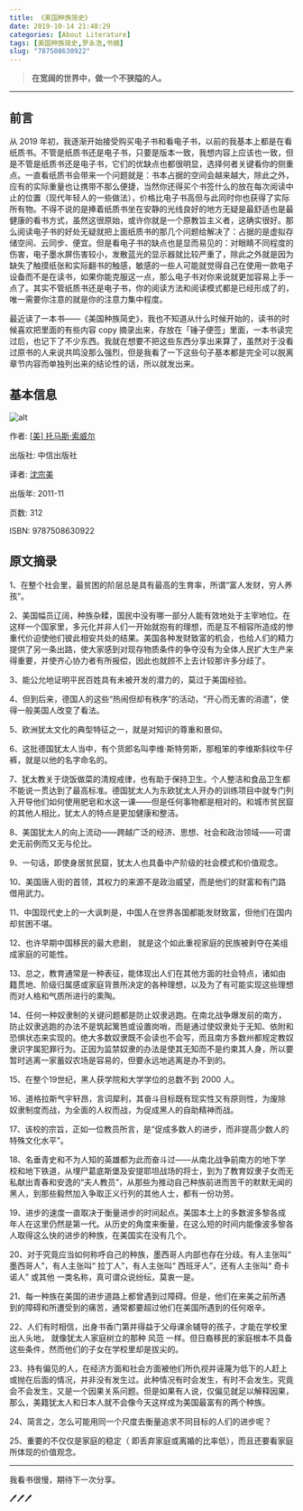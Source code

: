 ```yaml
---
title: 《美国种族简史》
date: 2019-10-14 21:48:29
categories: [About Literature]
tags: [美国种族简史,罗永浩,书摘]
slug: "787508630922"
---
```


> **在宽阔的世界中，做一个不狭隘的人。** 

---

## 前言

从 2019 年初，我逐渐开始接受购买电子书和看电子书，以前的我基本上都是在看纸质书。不管是纸质书还是电子书，只要是版本一致，我想内容上应该也一致，但是不管是纸质书还是电子书，它们的优缺点也都很明显，选择何者关键看你的侧重点。一直看纸质书会带来一个问题就是：书本占据的空间会越来越大，除此之外，应有的实际重量也让携带不那么便捷，当然你还得买个书签什么的放在每次阅读中止的位置（现代年轻人的一些做法），价格比电子书高但与此同时你也获得了实际所有物。不得不说的是捧着纸质书坐在安静的光线良好的地方无疑是最舒适也是最健康的看书方式，虽然这很原始，或许你就是一个原教旨主义者，这确实很好。那么阅读电子书的好处无疑就把上面纸质书的那几个问题给解决了：占据的是虚拟存储空间、云同步、便宜。但是看电子书的缺点也是显而易见的：对眼睛不同程度的伤害，电子墨水屏伤害较小，发散蓝光的显示器就比较严重了，除此之外就是因为缺失了触摸纸张和实际翻书的触感，敏感的一些人可能就觉得自己在使用一款电子设备而不是在读书，如果你能克服这一点，那么电子书对你来说就更加容易上手一点了。其实不管纸质书还是电子书，你的阅读方法和阅读模式都是已经形成了的，唯一需要你注意的就是你的注意力集中程度。

最近读了一本书——《美国种族简史》，我也不知道从什么时候开始的，读书的时候喜欢把里面的有些内容 copy 摘录出来，存放在「锤子便签」里面，一本书读完过后，也记下了不少东西。我就在想要不把这些东西分享出来算了，虽然对于没看过原书的人来说共鸣没那么强烈，但是我看了一下这些句子基本都是完全可以脱离章节内容而单独列出来的结论性的话，所以就发出来。

## 基本信息

![alt](https://dawnblog-1300625500.cos.ap-guangzhou.myqcloud.com/images/20200323142400.jpg "书籍封面")

作者: [[美\] 托马斯·索威尔](https://book.douban.com/author/319649/)

出版社: 中信出版社

译者: [沈宗美](https://book.douban.com/search/沈宗美)

出版年: 2011-11

页数: 312

ISBN: 9787508630922 

## 原文摘录

1、在整个社会里，最贫困的阶层总是具有最高的生育率，所谓“富人发财，穷人养孩”。

2、美国幅员辽阔，种族杂糅，国民中没有哪一部分人能有效地处于主宰地位。在这样一个国家里，多元化并非人们一开始就抱有的理想，而是互不相容所造成的惨重代价迫使他们彼此相安共处的结果。美国各种发财致富的机会，也给人们的精力提供了另一条出路，使大家感到对现存物质条件的争夺没有为全体人民扩大生产来得重要，并使齐心协力者有所报偿，因此也就顾不上去计较那许多分歧了。

3、能公允地证明平民百姓具有未被开发的潜力的，莫过于美国经验。

4、但到后来，德国人的这些“热闹但却有秩序”的活动，“开心而无害的消遣”，使得一般美国人改变了看法。

5、欧洲犹太文化的典型特征之一，就是对知识的尊重和景仰。

6、这批德国犹太人当中，有个货郎名叫李维·斯特劳斯，那粗笨的李维斯斜纹牛仔裤，就是以他的名字命名的。

7、犹太教关于烧饭做菜的清规戒律，也有助于保持卫生。个人整洁和食品卫生都不能说一贯达到了最高标准。德国犹太人为东欧犹太人开办的训练项目中就专门列入开导他们如何使用肥皂和水这一课——但是任何事物都是相对的。和城市贫民窟的其他人相比，犹太人的特点是更加健康和整洁。

8、美国犹太人的向上流动——跨越广泛的经济、思想、社会和政治领域——可谓史无前例而又无与伦比。

9、一句话，即使身居贫民窟，犹太人也具备中产阶级的社会模式和价值观念。

10、美国唐人街的首领，其权力的来源不是政治威望，而是他们的财富和有门路借用武力。

11、中国现代史上的一大讽刺是，中国人在世界各国都能发财致富，但他们在国内却贫困不堪。

12、也许早期中国移民的最大悲剧， 就是这个如此重视家庭的民族被剥夺在美组成家庭的可能性。

13、总之，教育通常是一种表征，能体现出人们在其他方面的社会特点，诸如由籍贯地、阶级归属感或家庭背景所决定的各种理想，以及为了有可能实现这些理想而对人格和气质所进行的熏陶。

14、任何一种奴隶制的关键问题都是防止奴隶逃跑。在南北战争爆发前的南方，防止奴隶逃跑的办法不是筑起篱笆或设置岗哨，而是通过使奴隶处于无知、依附和恐惧状态来实现的。绝大多数奴隶既不会读也不会写，而且南方多数州都规定教奴隶识字属犯罪行为。正因为监禁奴隶的办法是使其无知而不是约束其人身，所以要暂时逃离一家蓄奴农场是容易的，但要永远地逃离是办不到的。

15、在整个19世纪，黑人获学院和大学学位的总数不到 2000 人。

16、道格拉斯气宇轩昂，言词犀利，其奋斗目标既有现实性又有原则性，为废除奴隶制度而战，为全面的人权而战，为促成黑人的自助精神而战。

17、该校的宗旨，正如一位教员所言，是“促成多数人的进步，而非提高少数人的特殊文化水平”。

18、名垂青史和不为人知的英雄都为此而奋斗过——从南北战争前南方的地下学校和地下铁道，从埋尸葛底斯堡及安提耶坦战场的将士，到为了教育奴隶子女而无私献出青春和安逸的“夫人教员”，从那些为推动自己种族前进而苦干的默默无闻的黑人，到那些毅然加入争取正义行列的其他人士，都有一份功劳。

19、进步的速度一直取决于衡量进步的时间起点。美国本土上的多数波多黎各成年人在这里仍然是第一代。从历史的角度来衡量，在这么短的时间内能像波多黎各人取得这么快的进步的种族，在美国实在没有几个。

20、对于究竟应当如何称呼自己的种族，墨西哥人内部也存在分歧。有人主张叫“ 墨西哥人”，有人主张叫“ 拉丁人”，有人主张叫“ 西班牙人”，还有人主张叫“ 奇卡诺人” 或其他 一类名称，真可谓众说纷纭，莫衷一是。

21、每一种族在美国的进步道路上都曾遇到过障碍。但是，他们在来美之前所遇到的障碍和所遭受到的痛苦，通常都要超过他们在美国所遇到的任何艰辛。

22、人们有时相信，出身书香门第并得益于父母课余辅导的孩子，才能在学校里出人头地， 就像犹太人家庭树立的那种 风范 一样。但日裔移民的家庭根本不具备这些条件，然而他们的子女在学校里却是拔尖的。

23、持有偏见的人，在经济方面和社会方面被他们所仇视并诬蔑为低下的人赶上或抛在后面的情况，并非没有发生过。此种情况有时会发生，有时不会发生。究竟会不会发生，又是一个因果关系问题。但是如果有人说，仅偏见就足以解释因果，那么，美籍犹太人和日本人就不会像今天这样成为美国最富有的两个种族。

24、简言之，怎么可能用同一个尺度去衡量追求不同目标的人们的进步呢？

25、重要的不仅仅是家庭的稳定（ 即丢弃家庭或离婚的比率低），而且还要看家庭所体现的价值观念。

---

我看书很慢，期待下一次分享。

🖊🖊🖊


